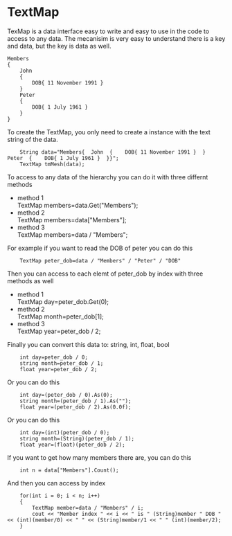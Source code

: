 # TextMap
TexMap is a data interface easy to write and easy to use in the code to access to any data.
The mecanisim is very easy to understand there is a key and data, but the key is data as well.
```
Members
{
    John
    {
        DOB{ 11 November 1991 }
    }
    Peter
    {
        DOB{ 1 July 1961 }
    }
}
```

To create the TextMap, you only need to create a instance with the text string of the data.
```
    String data="Members{  John  {    DOB{ 11 November 1991 }  }  Peter  {    DOB{ 1 July 1961 }  }}";
    TextMap tmMesh(data);
```	

To access to any data of the hierarchy you can do it with three differnt methods
* method 1  
	TextMap members=data.Get("Members");
* method 2  
	TextMap members=data["Members"];
* method 3  
	TextMap members=data / "Members";
 
For example if you want to read the DOB of peter you can do this  
```
    TextMap peter_dob=data / "Members" / "Peter" / "DOB"
```
  
Then you can access to each elemt of peter_dob by index with three methods as well
* method 1  
  TextMap day=peter_dob.Get(0);
* method 2  
  TextMap month=peter_dob[1];
* method 3  
  TextMap year=peter_dob / 2;  
  
Finally you can convert this data to: string, int, float, bool  
```
    int day=peter_dob / 0;  
    string month=peter_dob / 1;  
    float year=peter_dob / 2; 
```  
    
Or you can do this   
```
    int day=(peter_dob / 0).As(0);  
    string month=(peter_dob / 1).As("");  
    float year=(peter_dob / 2).As(0.0f);  
```
  
Or you can do this   
```
    int day=(int)(peter_dob / 0);  
    string month=(String)(peter_dob / 1);  
    float year=(float)(peter_dob / 2);  
```
  
If you want to get how many members there are, you can do this  
```
    int n = data["Members"].Count();  
```
  
And then you can access by index   
```
    for(int i = 0; i < n; i++)  
    {  
        TextMap member=data / "Members" / i;  
        cout << "Member index " << i << " is " (String)member " DOB " << (int)(member/0) << " " << (String)member/1 << " " (int)(member/2);
    }  
```
  
